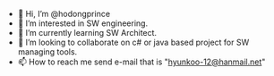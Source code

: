- 👋 Hi, I’m @hodongprince
- 👀 I’m interested in SW engineering.
- 🌱 I’m currently learning SW Architect.
- 💞️ I’m looking to collaborate on c# or java based project for SW managing tools.
- 📫 How to reach me send e-mail that is "hyunkoo-12@hanmail.net"

<!---
hodongprince/hodongprince is a ✨ special ✨ repository because its `README.md` (this file) appears on your GitHub profile.
You can click the Preview link to take a look at your changes.
--->
